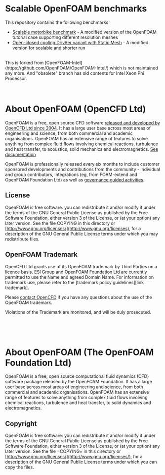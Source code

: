 
# Scalable OpenFOAM benchmarks

This repository contains the following benchmarks:
  
+ [Scalable motorbike benchmark](benchmarks/motorbike/README.org) - A modified version of the OpenFOAM tutorial case supporting different resolution meshes
+ [Open-closed cooling DrivAer variant with Static Mesh](benchmarks/occDrivAerStaticMesh/README.md) - A modified version for scalable and shorter run

<br/>
This is forked from [OpenFOAM-Intel](https://github.com/OpenFOAM/OpenFOAM-Intel/) which is not maintained any more. And "obsolete" branch has old contents for Intel Xeon Phi Processor.
<br/>
<br/>
<br/>

# About OpenFOAM (OpenCFD Ltd)
OpenFOAM is a free, open source CFD software [released and developed by OpenCFD Ltd since 2004](http://www.openfoam.com/history/).
It has a large user base across most areas of engineering and science, from both commercial and academic organisations.
OpenFOAM has an extensive range of features to solve anything from complex fluid flows involving chemical reactions, turbulence and heat transfer, to acoustics, solid mechanics and electromagnetics.
[See documentation](http://www.openfoam.com/documentation)

OpenFOAM is professionally released every six months to include
customer sponsored developments and contributions from the community -
individual and group contributors, integrations
(eg, from FOAM-extend and OpenFOAM Foundation Ltd) as well as
[governance guided activities](https://www.openfoam.com/governance/).


## License
OpenFOAM is free software: you can redistribute it and/or modify it
under the terms of the GNU General Public License as published by the
Free Software Foundation, either version 3 of the License, or (at your
option) any later version.  See the file COPYING in this directory or
[http://www.gnu.org/licenses/](http://www.gnu.org/licenses), for a
description of the GNU General Public License terms under which you
may redistribute files.


## OpenFOAM Trademark
OpenCFD Ltd grants use of its OpenFOAM trademark by Third Parties on a
licence basis. ESI Group and OpenFOAM Foundation Ltd are currently
permitted to use the Name and agreed Domain Name. For information on
trademark use, please refer to the
[trademark policy guidelines][link trademark].

Please [contact OpenCFD](http://www.openfoam.com/contact) if you have
any questions about the use of the OpenFOAM trademark.

Violations of the Trademark are monitored, and will be duly prosecuted.

<br/>
<br/>
<br/>

# About OpenFOAM (The OpenFOAM Foundation Ltd)

OpenFOAM is a free, open source computational fluid dynamics (CFD) software
package released by the OpenFOAM Foundation. It has a large user base across
most areas of engineering and science, from both commercial and academic
organisations. OpenFOAM has an extensive range of features to solve anything
from complex fluid flows involving chemical reactions, turbulence and heat
transfer, to solid dynamics and electromagnetics.

## Copyright

OpenFOAM is free software: you can redistribute it and/or modify it under the
terms of the GNU General Public License as published by the Free Software
Foundation, either version 3 of the License, or (at your option) any later
version.  See the file =COPYING= in this directory or
[http://www.gnu.org/licenses/](http://www.gnu.org/licenses/), for a description of the GNU General Public
License terms under which you can copy the files.

<br/>
